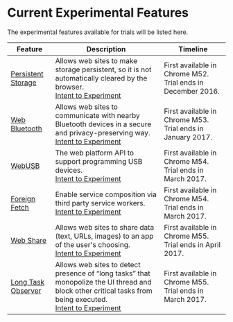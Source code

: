 # Current Experimental Features

The experimental features available for trials will be listed here.

| Feature | Description | Timeline |
| --- | --- | --- |
| [Persistent Storage](https://developers.google.com/web/updates/2016/06/persistent-storage) | Allows web sites to make storage persistent, so it is not automatically cleared by the browser. <br> [Intent to Experiment](https://groups.google.com/a/chromium.org/d/topic/blink-dev/5Sihi1iAXYc/discussion) | First available in Chrome M52. Trial ends in December 2016. |
| [Web Bluetooth](https://developers.google.com/web/updates/2015/07/interact-with-ble-devices-on-the-web) | Allows web sites to communicate with nearby Bluetooth devices in a secure and privacy-preserving way. <br> [Intent to Experiment](https://groups.google.com/a/chromium.org/d/msg/blink-dev/coyvHj1u2Z8/aqjyAUuICQAJ) | First available in Chrome M53. Trial ends in January 2017. |
| [WebUSB](https://developers.google.com/web/updates/2016/03/access-usb-devices-on-the-web) | The web platform API to support programming USB devices. <br> [Intent to Experiment](https://groups.google.com/a/chromium.org/d/msg/blink-dev/i6wQ7PNuMyc/eGfTKYsiAwAJ) | First available in Chrome M54. Trial ends in March 2017. |
| [Foreign Fetch](https://developers.google.com/web/updates/2016/09/foreign-fetch) | Enable service composition via third party service workers. <br> [Intent to Experiment](https://groups.google.com/a/chromium.org/d/topic/blink-dev/sIzHpZVhmBE/discussion) | First available in Chrome M54. Trial ends in March 2017. |
| [Web Share](https://developers.google.com/web/updates/2016/10/navigator-share) | Allows web sites to share data (text, URLs, images) to an app of the user's choosing. <br> [Intent to Experiment](https://groups.google.com/a/chromium.org/d/msg/blink-dev/zuqQaLp3js8/5V9wpRWhBgAJ) | First available in Chrome M55. Trial ends in April 2017. |
| [Long Task Observer](https://github.com/spanicker/longtasks) | Allows web sites to detect presence of “long tasks” that monopolize the UI thread and block other critical tasks from being executed. <br> [Intent to Experiment](https://groups.google.com/a/chromium.org/d/topic/blink-dev/3tViQmRF2l8/discussion) | First available in Chrome M55. Trial ends in March 2017. |
